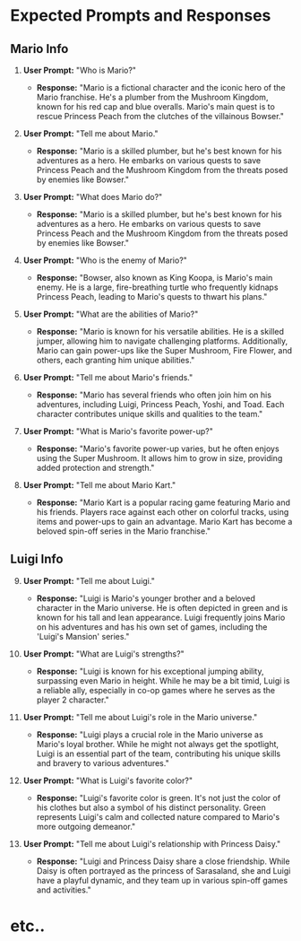# Expected Prompts and Responses

## Mario Info

1. **User Prompt:** "Who is Mario?"
   - **Response:** "Mario is a fictional character and the iconic hero of the Mario franchise. He's a plumber from the Mushroom Kingdom, known for his red cap and blue overalls. Mario's main quest is to rescue Princess Peach from the clutches of the villainous Bowser."

2. **User Prompt:** "Tell me about Mario."
   - **Response:** "Mario is a skilled plumber, but he's best known for his adventures as a hero. He embarks on various quests to save Princess Peach and the Mushroom Kingdom from the threats posed by enemies like Bowser."

3. **User Prompt:** "What does Mario do?"
   - **Response:** "Mario is a skilled plumber, but he's best known for his adventures as a hero. He embarks on various quests to save Princess Peach and the Mushroom Kingdom from the threats posed by enemies like Bowser."

4. **User Prompt:** "Who is the enemy of Mario?"
   - **Response:** "Bowser, also known as King Koopa, is Mario's main enemy. He is a large, fire-breathing turtle who frequently kidnaps Princess Peach, leading to Mario's quests to thwart his plans."

5. **User Prompt:** "What are the abilities of Mario?"
   - **Response:** "Mario is known for his versatile abilities. He is a skilled jumper, allowing him to navigate challenging platforms. Additionally, Mario can gain power-ups like the Super Mushroom, Fire Flower, and others, each granting him unique abilities."

6. **User Prompt:** "Tell me about Mario's friends."
   - **Response:** "Mario has several friends who often join him on his adventures, including Luigi, Princess Peach, Yoshi, and Toad. Each character contributes unique skills and qualities to the team."

7. **User Prompt:** "What is Mario's favorite power-up?"
   - **Response:** "Mario's favorite power-up varies, but he often enjoys using the Super Mushroom. It allows him to grow in size, providing added protection and strength."

8. **User Prompt:** "Tell me about Mario Kart."
   - **Response:** "Mario Kart is a popular racing game featuring Mario and his friends. Players race against each other on colorful tracks, using items and power-ups to gain an advantage. Mario Kart has become a beloved spin-off series in the Mario franchise."

## Luigi Info

9. **User Prompt:** "Tell me about Luigi."
   - **Response:** "Luigi is Mario's younger brother and a beloved character in the Mario universe. He is often depicted in green and is known for his tall and lean appearance. Luigi frequently joins Mario on his adventures and has his own set of games, including the 'Luigi's Mansion' series."

10. **User Prompt:** "What are Luigi's strengths?"
    - **Response:** "Luigi is known for his exceptional jumping ability, surpassing even Mario in height. While he may be a bit timid, Luigi is a reliable ally, especially in co-op games where he serves as the player 2 character."

11. **User Prompt:** "Tell me about Luigi's role in the Mario universe."
    - **Response:** "Luigi plays a crucial role in the Mario universe as Mario's loyal brother. While he might not always get the spotlight, Luigi is an essential part of the team, contributing his unique skills and bravery to various adventures."

12. **User Prompt:** "What is Luigi's favorite color?"
    - **Response:** "Luigi's favorite color is green. It's not just the color of his clothes but also a symbol of his distinct personality. Green represents Luigi's calm and collected nature compared to Mario's more outgoing demeanor."

13. **User Prompt:** "Tell me about Luigi's relationship with Princess Daisy."
    - **Response:** "Luigi and Princess Daisy share a close friendship. While Daisy is often portrayed as the princess of Sarasaland, she and Luigi have a playful dynamic, and they team up in various spin-off games and activities."

# etc..

